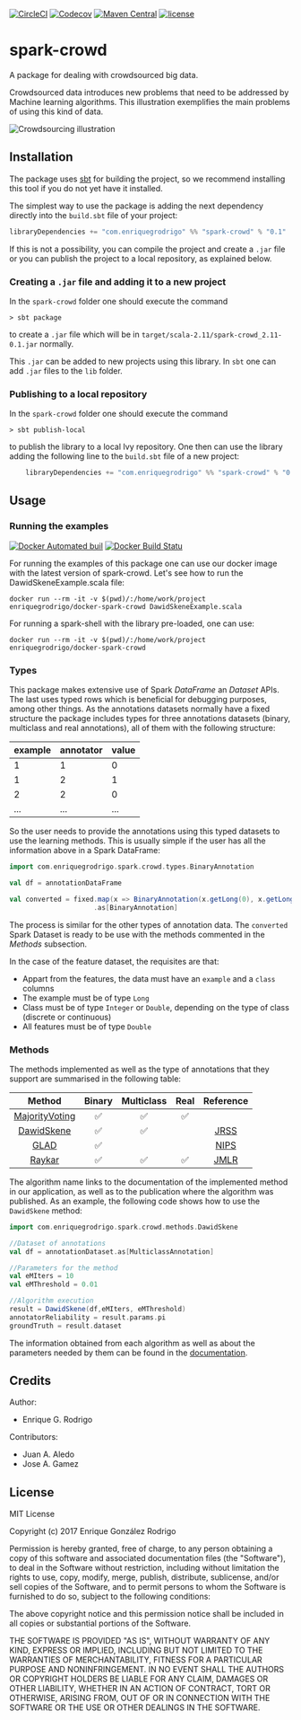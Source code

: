 [![CircleCI](https://img.shields.io/circleci/project/github/enriquegrodrigo/spark-crowd.svg)](https://circleci.com/gh/enriquegrodrigo/spark-crowd)
[![Codecov](https://img.shields.io/codecov/c/github/enriquegrodrigo/spark-crowd.svg)](https://codecov.io/gh/enriquegrodrigo/spark-crowd)
 [![Maven Central](https://img.shields.io/maven-central/v/com.enriquegrodrigo/spark-crowd_2.11.svg)](https://mvnrepository.com/artifact/com.enriquegrodrigo/spark-crowd_2.11)
[![license](https://img.shields.io/github/license/enriquegrodrigo/spark-crowd.svg)](https://opensource.org/licenses/MIT)

# spark-crowd

A package for dealing with crowdsourced big data. 

Crowdsourced data introduces new problems that need to be addressed by 
Machine learning algorithms. This illustration exemplifies the main problems
of using this kind of data. 

![Crowdsourcing illustration](https://raw.githubusercontent.com/enriquegrodrigo/spark-crowd/master/img/illustration.png)



## Installation

The package uses [sbt](http://www.scala-sbt.org) for building the project, 
so we recommend installing this tool if you do not yet have it installed.

The simplest way to use the package is adding the next dependency directly 
into the `build.sbt` file of your project:

```scala
libraryDependencies += "com.enriquegrodrigo" %% "spark-crowd" % "0.1"
```

If this is not a possibility, you can compile the project and create a 
`.jar` file or you can publish the project to a local repository, as 
explained below.  

### Creating a `.jar` file and adding it to a new project

In the `spark-crowd` folder one should execute the command

    > sbt package 

to create a `.jar` file which will be in 
`target/scala-2.11/spark-crowd_2.11-0.1.jar` normally.

This `.jar` can be added to new projects using this library. In `sbt` one
can add `.jar` files to the `lib` folder.

### Publishing to a local repository

In the `spark-crowd` folder one should execute the command

    > sbt publish-local 

to publish the library to a local Ivy repository. One then can use the 
library adding the following line to the `build.sbt` file of a new
project:
```scala
    libraryDependencies += "com.enriquegrodrigo" %% "spark-crowd" % "0.1"
```

## Usage 

### Running the examples

[![Docker Automated buil](https://img.shields.io/docker/automated/enriquegrodrigo/docker-pydata.svg)](https://hub.docker.com/r/enriquegrodrigo/docker-pydata/)
[![Docker Build Statu](https://img.shields.io/docker/build/enriquegrodrigo/docker-pydata.svg)](https://hub.docker.com/r/enriquegrodrigo/docker-pydata/)

For running the examples of this package one can use our docker image with the latest version of spark-crowd. Let's see how to run the DawidSkeneExample.scala file:

	docker run --rm -it -v $(pwd)/:/home/work/project enriquegrodrigo/docker-spark-crowd DawidSkeneExample.scala

For running a spark-shell with the library pre-loaded, one can use: 

	docker run --rm -it -v $(pwd)/:/home/work/project enriquegrodrigo/docker-spark-crowd 

### Types

This package makes extensive use of Spark *DataFrame* an *Dataset* APIs. The last
uses typed rows which is beneficial for debugging purposes, among other things. 
As the annotations datasets normally have a fixed structure the package includes types
for three annotations datasets (binary, multiclass and real annotations), all of them 
with the following structure:

example | annotator | value 
--------|-----------|------
1 | 1| 0
1 | 2| 1 
2 | 2| 0
...|...|...

So the user needs to provide the annotations using this typed datasets to use the learning 
methods. This is usually simple if the user has all the information above in a Spark DataFrame:

```scala
import com.enriquegrodrigo.spark.crowd.types.BinaryAnnotation

val df = annotationDataFrame

val converted = fixed.map(x => BinaryAnnotation(x.getLong(0), x.getLong(1), x.getInt(2)))
                     .as[BinaryAnnotation]
```
The process is similar for the other types of annotation data. The `converted` Spark Dataset is ready to be use with the methods commented in the *Methods* subsection.

In the case of the feature dataset, the requisites are that:
 * Appart from the features, the data must have an `example` and a `class` columns
 * The example must be of type `Long`
 * Class must be of type `Integer` or `Double`, depending on the type of class (discrete or continuous)
 * All features must be of type `Double`

### Methods

The methods implemented as well as the type of annotations that they support are summarised 
in the following table:

Method | Binary | Multiclass | Real | Reference
:-----:|:------:|:----------:|:----:|:----------:
[MajorityVoting](https://enriquegrodrigo.github.io/spark-crowd/#com.enriquegrodrigo.spark.crowd.methods.MajorityVoting$) | :white_check_mark: | :white_check_mark: | :white_check_mark: |  
[DawidSkene](https://enriquegrodrigo.github.io/spark-crowd/#com.enriquegrodrigo.spark.crowd.methods.DawidSkene$) |:white_check_mark: | :white_check_mark: | | [JRSS](https://www.jstor.org/stable/2346806?seq=1#page_scan_tab_contents) 
[GLAD](https://enriquegrodrigo.github.io/spark-crowd/#com.enriquegrodrigo.spark.crowd.methods.Glad$) | :white_check_mark: | | | [NIPS](https://papers.nips.cc/paper/3644-whose-vote-should-count-more-optimal-integration-of-labels-from-labelers-of-unknown-expertise)
[Raykar](https://enriquegrodrigo.github.io/spark-crowd/#com.enriquegrodrigo.spark.crowd.methods.RaykarBinary$) | :white_check_mark: | :white_check_mark:| :white_check_mark:| [JMLR](http://jmlr.csail.mit.edu/papers/v11/raykar10a.html) 

The algorithm name links to the documentation of the implemented method in our application, 
as well as to the publication where the algorithm was published. As an example, the 
following code shows how to use the `DawidSkene` method:

```scala
import com.enriquegrodrigo.spark.crowd.methods.DawidSkene

//Dataset of annotations
val df = annotationDataset.as[MulticlassAnnotation]

//Parameters for the method
val eMIters = 10
val eMThreshold = 0.01 

//Algorithm execution
result = DawidSkene(df,eMIters, eMThreshold) 
annotatorReliability = result.params.pi
groundTruth = result.dataset
```

The information obtained from each algorithm as well as about the parameters needed by them can 
be found in the [documentation](https://enriquegrodrigo.github.io/spark-crowd).

## Credits

Author:
 * Enrique G. Rodrigo

Contributors: 
 * Juan A. Aledo 
 * Jose A. Gamez

## License

MIT License

Copyright (c) 2017 Enrique González Rodrigo

Permission is hereby granted, free of charge, to any person obtaining a copy
of this software and associated documentation files (the "Software"), to deal
in the Software without restriction, including without limitation the rights
to use, copy, modify, merge, publish, distribute, sublicense, and/or sell
copies of the Software, and to permit persons to whom the Software is
furnished to do so, subject to the following conditions:

The above copyright notice and this permission notice shall be included in all
copies or substantial portions of the Software.

THE SOFTWARE IS PROVIDED "AS IS", WITHOUT WARRANTY OF ANY KIND, EXPRESS OR
IMPLIED, INCLUDING BUT NOT LIMITED TO THE WARRANTIES OF MERCHANTABILITY,
FITNESS FOR A PARTICULAR PURPOSE AND NONINFRINGEMENT. IN NO EVENT SHALL THE
AUTHORS OR COPYRIGHT HOLDERS BE LIABLE FOR ANY CLAIM, DAMAGES OR OTHER
LIABILITY, WHETHER IN AN ACTION OF CONTRACT, TORT OR OTHERWISE, ARISING FROM,
OUT OF OR IN CONNECTION WITH THE SOFTWARE OR THE USE OR OTHER DEALINGS IN THE
SOFTWARE.
